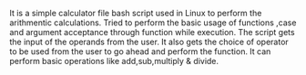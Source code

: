 It is a simple calculator file bash script used in Linux to perform the arithmentic calculations. Tried to perform the basic usage of functions ,case and argument acceptance through function while execution.
The script gets the input of the operands from the user.
It also gets the choice of operator to be used from the user to go ahead and perform the function.
It can perform basic operations like add,sub,multiply & divide.
